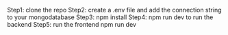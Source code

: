 Step1: clone the repo 
Step2: create a .env file and add the connection string to your mongodatabase 
Step3: npm install 
Step4: npm run dev to run the backend 
Step5: run the frontend npm run dev 
